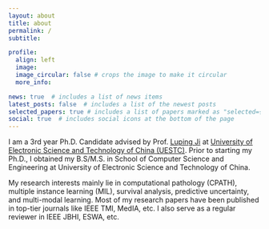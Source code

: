 ```yaml
---
layout: about
title: about
permalink: /
subtitle: 

profile:
  align: left
  image: 
  image_circular: false # crops the image to make it circular
  more_info: 

news: true  # includes a list of news items
latest_posts: false  # includes a list of the newest posts
selected_papers: true # includes a list of papers marked as "selected={true}"
social: true  # includes social icons at the bottom of the page
---
```


I am a 3rd year Ph.D. Candidate advised by Prof. [Luping Ji](https://faculty.uestc.edu.cn/jiluping/zh_CN/index.htm) at [University of Electronic Science and Technology of China (UESTC)](https://en.uestc.edu.cn/). Prior to starting my Ph.D., I obtained my B.S/M.S. in School of Computer Science and Engineering at University of Electronic Science and Technology of China. 

My research interests mainly lie in computational pathology (CPATH), multiple instance learning (MIL), survival analysis, predictive uncertainty, and multi-modal learning. Most of my research papers have been published in top-tier journals like IEEE TMI, MedIA, etc. I also serve as a regular reviewer in IEEE JBHI, ESWA, etc. 
